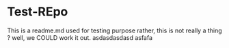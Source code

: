 # Test-REpo
This is a readme.md used for testing purpose
rather, this is not really a thing ? well, we COULD work it out.
asdasdasdasd
asfafa

